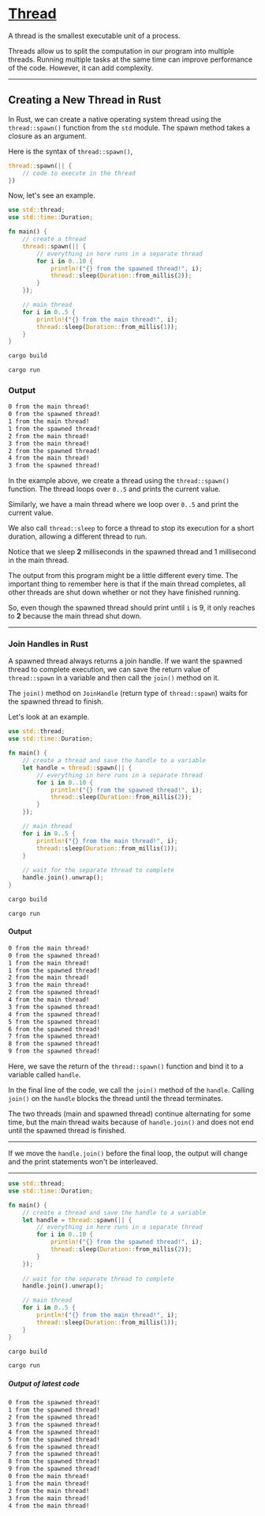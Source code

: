 # [Thread](https://www.programiz.com/rust/thread)

A thread is the smallest executable unit of a process.

Threads allow us to split the computation in our program into multiple threads. Running multiple tasks at the same time can improve performance of the code. However, it can add complexity.

____

## Creating a New Thread in Rust

In Rust, we can create a native operating system thread using the `thread::spawn()` function from the `std` module. The spawn method takes a closure as an argument.

Here is the syntax of `thread::spawn()`,

```rust
thread::spawn(|| {
    // code to execute in the thread 
})
```

Now, let's see an example.

```rust
use std::thread;
use std::time::Duration;

fn main() {
    // create a thread
    thread::spawn(|| {
        // everything in here runs in a separate thread
        for i in 0..10 {
            println!("{} from the spawned thread!", i);
            thread::sleep(Duration::from_millis(2));
        }
    });

    // main thread
    for i in 0..5 {
        println!("{} from the main thread!", i);
        thread::sleep(Duration::from_millis(1));
    }
}
```

```bash
cargo build
```

```bash
cargo run
```

### Output

```bash
0 from the main thread!
0 from the spawned thread!
1 from the main thread!
1 from the spawned thread!
2 from the main thread!
3 from the main thread!
2 from the spawned thread!
4 from the main thread!
3 from the spawned thread!
```

In the example above, we create a thread using the `thread::spawn()` function. The thread loops over `0..5` and prints the current value.

Similarly, we have a main thread where we loop over `0..5` and print the current value.

We also call `thread::sleep` to force a thread to stop its execution for a short duration, allowing a different thread to run.

Notice that we sleep **2** milliseconds in the spawned thread and 1 millisecond in the main thread.

The output from this program might be a little different every time. The important thing to remember here is that if the main thread completes, all other threads are shut down whether or not they have finished running.

So, even though the spawned thread should print until `i` is 9, it only reaches to **2** because the main thread shut down.

____

### Join Handles in Rust

A spawned thread always returns a join handle. If we want the spawned thread to complete execution, we can save the return value of `thread::spawn` in a variable and then call the `join()` method on it.

The `join()` method on `JoinHandle` (return type of `thread::spawn`) waits for the spawned thread to finish.

Let's look at an example.

```rust
use std::thread;
use std::time::Duration;

fn main() {
    // create a thread and save the handle to a variable
    let handle = thread::spawn(|| {
        // everything in here runs in a separate thread
        for i in 0..10 {
            println!("{} from the spawned thread!", i);
            thread::sleep(Duration::from_millis(2));
        }
    });

    // main thread
    for i in 0..5 {
        println!("{} from the main thread!", i);
        thread::sleep(Duration::from_millis(1));
    }
    
    // wait for the separate thread to complete
    handle.join().unwrap();
}
```

```bash
cargo build
```

```bash
cargo run
```

#### Output

```bash
0 from the main thread!
0 from the spawned thread!
1 from the main thread!
1 from the spawned thread!
2 from the main thread!
3 from the main thread!
2 from the spawned thread!
4 from the main thread!
3 from the spawned thread!
4 from the spawned thread!
5 from the spawned thread!
6 from the spawned thread!
7 from the spawned thread!
8 from the spawned thread!
9 from the spawned thread!
```

Here, we save the return of the `thread::spawn()` function and bind it to a variable called `handle`.

In the final line of the code, we call the `join()` method of the `handle`. Calling `join()` on the `handle` blocks the thread until the thread terminates.

The two threads (main and spawned thread) continue alternating for some time, but the main thread waits because of `handle.join()` and does not end until the spawned thread is finished.

____

If we move the `handle.join()` before the final loop, the output will change and the print statements won't be interleaved.

____

```rust
use std::thread;
use std::time::Duration;

fn main() {
    // create a thread and save the handle to a variable
    let handle = thread::spawn(|| {
        // everything in here runs in a separate thread
        for i in 0..10 {
            println!("{} from the spawned thread!", i);
            thread::sleep(Duration::from_millis(2));
        }
    });
    
    // wait for the separate thread to complete
    handle.join().unwrap();

    // main thread
    for i in 0..5 {
        println!("{} from the main thread!", i);
        thread::sleep(Duration::from_millis(1));
    }
}
```

```bash
cargo build
```

```bash
cargo run
```

##### Output of latest code

```bash
0 from the spawned thread!
1 from the spawned thread!
2 from the spawned thread!
3 from the spawned thread!
4 from the spawned thread!
5 from the spawned thread!
6 from the spawned thread!
7 from the spawned thread!
8 from the spawned thread!
9 from the spawned thread!
0 from the main thread!
1 from the main thread!
2 from the main thread!
3 from the main thread!
4 from the main thread!
```
